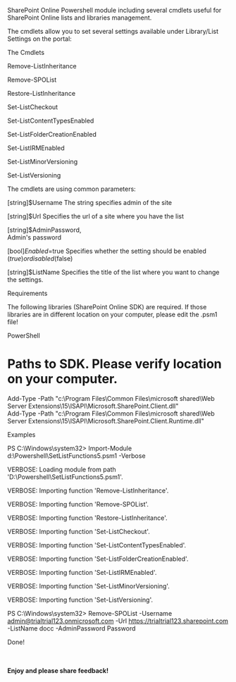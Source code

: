 SharePoint Online Powershell module including several cmdlets useful for SharePoint Online lists and libraries management.

The cmdlets allow you to set several settings available under Library/List Settings on the portal:

 



The Cmdlets

 

Remove-ListInheritance

Remove-SPOList

Restore-ListInheritance

Set-ListCheckout

Set-ListContentTypesEnabled

Set-ListFolderCreationEnabled

Set-ListIRMEnabled

Set-ListMinorVersioning

Set-ListVersioning

 

 

The cmdlets are using common parameters:

 [string]$Username
The string specifies admin of the site

[string]$Url
Specifies the url of a site where you have the list

[string]$AdminPassword,       
Admin's password

[bool]$Enabled=$true
Specifies whether the setting should be enabled ($true) or disabled ($false)

[string]$ListName
Specifies the title of the list where you want to change the settings.

 

 

Requirements

 

The following libraries (SharePoint Online SDK) are required. If those libraries are in different location on your computer, please edit the .psm1 file!



 

PowerShell
# Paths to SDK. Please verify location on your computer. 
Add-Type -Path "c:\Program Files\Common Files\microsoft shared\Web Server Extensions\15\ISAPI\Microsoft.SharePoint.Client.dll"  
Add-Type -Path "c:\Program Files\Common Files\microsoft shared\Web Server Extensions\15\ISAPI\Microsoft.SharePoint.Client.Runtime.dll"  
 
 

 

 

Examples

 

PS C:\Windows\system32> Import-Module d:\Powershell\SetListFunctions5.psm1 -Verbose

VERBOSE: Loading module from path 'D:\Powershell\SetListFunctions5.psm1'.

VERBOSE: Importing function 'Remove-ListInheritance'.

VERBOSE: Importing function 'Remove-SPOList'.

VERBOSE: Importing function 'Restore-ListInheritance'.

VERBOSE: Importing function 'Set-ListCheckout'.

VERBOSE: Importing function 'Set-ListContentTypesEnabled'.

VERBOSE: Importing function 'Set-ListFolderCreationEnabled'.

VERBOSE: Importing function 'Set-ListIRMEnabled'.

VERBOSE: Importing function 'Set-ListMinorVersioning'.

VERBOSE: Importing function 'Set-ListVersioning'.

PS C:\Windows\system32> Remove-SPOList -Username admin@trialtrial123.onmicrosoft.com -Url https://trialtrial123.sharepoint.com -ListName docc -AdminPassword Password

Done!

 


 


<br/><br/>
<b>Enjoy and please share feedback!</b>

 
